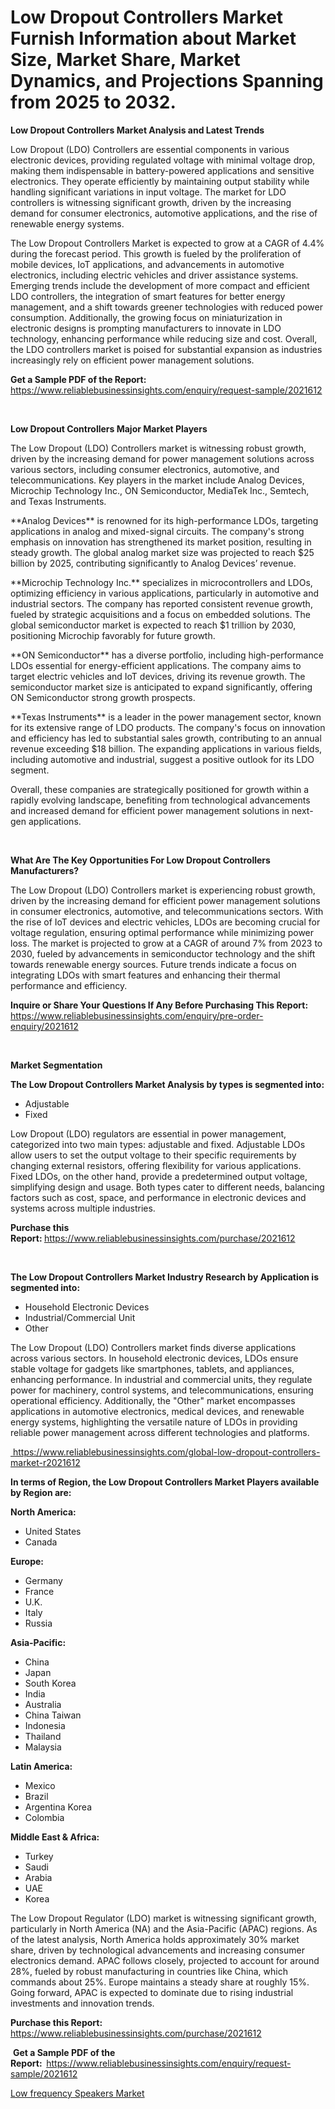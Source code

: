 <p><h1>Low Dropout Controllers Market Furnish Information about Market Size, Market Share, Market Dynamics, and Projections Spanning from 2025 to 2032.</h1></p><p><strong>Low Dropout Controllers Market Analysis and Latest Trends</strong></p>
<p><p>Low Dropout (LDO) Controllers are essential components in various electronic devices, providing regulated voltage with minimal voltage drop, making them indispensable in battery-powered applications and sensitive electronics. They operate efficiently by maintaining output stability while handling significant variations in input voltage. The market for LDO controllers is witnessing significant growth, driven by the increasing demand for consumer electronics, automotive applications, and the rise of renewable energy systems.</p><p>The Low Dropout Controllers Market is expected to grow at a CAGR of 4.4% during the forecast period. This growth is fueled by the proliferation of mobile devices, IoT applications, and advancements in automotive electronics, including electric vehicles and driver assistance systems. Emerging trends include the development of more compact and efficient LDO controllers, the integration of smart features for better energy management, and a shift towards greener technologies with reduced power consumption. Additionally, the growing focus on miniaturization in electronic designs is prompting manufacturers to innovate in LDO technology, enhancing performance while reducing size and cost. Overall, the LDO controllers market is poised for substantial expansion as industries increasingly rely on efficient power management solutions.</p></p>
<p><strong>Get a Sample PDF of the Report:&nbsp;</strong> <a href="https://www.reliablebusinessinsights.com/enquiry/request-sample/2021612?utm_campaign=2109&utm_medium=2&utm_source=Github&utm_content=ia&utm_term=11022025&utm_id=low-dropout-controllers">https://www.reliablebusinessinsights.com/enquiry/request-sample/2021612</a></p>
<p>&nbsp;</p>
<p><strong>Low Dropout Controllers Major Market Players</strong></p>
<p><p>The Low Dropout (LDO) Controllers market is witnessing robust growth, driven by the increasing demand for power management solutions across various sectors, including consumer electronics, automotive, and telecommunications. Key players in the market include Analog Devices, Microchip Technology Inc., ON Semiconductor, MediaTek Inc., Semtech, and Texas Instruments.</p><p>**Analog Devices** is renowned for its high-performance LDOs, targeting applications in analog and mixed-signal circuits. The company's strong emphasis on innovation has strengthened its market position, resulting in steady growth. The global analog market size was projected to reach $25 billion by 2025, contributing significantly to Analog Devices’ revenue.</p><p>**Microchip Technology Inc.** specializes in microcontrollers and LDOs, optimizing efficiency in various applications, particularly in automotive and industrial sectors. The company has reported consistent revenue growth, fueled by strategic acquisitions and a focus on embedded solutions. The global semiconductor market is expected to reach $1 trillion by 2030, positioning Microchip favorably for future growth.</p><p>**ON Semiconductor** has a diverse portfolio, including high-performance LDOs essential for energy-efficient applications. The company aims to target electric vehicles and IoT devices, driving its revenue growth. The semiconductor market size is anticipated to expand significantly, offering ON Semiconductor strong growth prospects.</p><p>**Texas Instruments** is a leader in the power management sector, known for its extensive range of LDO products. The company's focus on innovation and efficiency has led to substantial sales growth, contributing to an annual revenue exceeding $18 billion. The expanding applications in various fields, including automotive and industrial, suggest a positive outlook for its LDO segment.</p><p>Overall, these companies are strategically positioned for growth within a rapidly evolving landscape, benefiting from technological advancements and increased demand for efficient power management solutions in next-gen applications.</p></p>
<p>&nbsp;</p>
<p><strong>What Are The Key Opportunities For Low Dropout Controllers Manufacturers?</strong></p>
<p><p>The Low Dropout (LDO) Controllers market is experiencing robust growth, driven by the increasing demand for efficient power management solutions in consumer electronics, automotive, and telecommunications sectors. With the rise of IoT devices and electric vehicles, LDOs are becoming crucial for voltage regulation, ensuring optimal performance while minimizing power loss. The market is projected to grow at a CAGR of around 7% from 2023 to 2030, fueled by advancements in semiconductor technology and the shift towards renewable energy sources. Future trends indicate a focus on integrating LDOs with smart features and enhancing their thermal performance and efficiency.</p></p>
<p><strong>Inquire or Share Your Questions If Any Before Purchasing This Report:</strong> <a href="https://www.reliablebusinessinsights.com/enquiry/pre-order-enquiry/2021612?utm_campaign=2109&utm_medium=2&utm_source=Github&utm_content=ia&utm_term=11022025&utm_id=low-dropout-controllers">https://www.reliablebusinessinsights.com/enquiry/pre-order-enquiry/2021612</a></p>
<p>&nbsp;</p>
<p><strong>Market Segmentation</strong></p>
<p><strong>The Low Dropout Controllers Market Analysis by types is segmented into:</strong></p>
<p><ul><li>Adjustable</li><li>Fixed</li></ul></p>
<p><p>Low Dropout (LDO) regulators are essential in power management, categorized into two main types: adjustable and fixed. Adjustable LDOs allow users to set the output voltage to their specific requirements by changing external resistors, offering flexibility for various applications. Fixed LDOs, on the other hand, provide a predetermined output voltage, simplifying design and usage. Both types cater to different needs, balancing factors such as cost, space, and performance in electronic devices and systems across multiple industries.</p></p>
<p><strong>Purchase this Report:&nbsp;</strong><a href="https://www.reliablebusinessinsights.com/purchase/2021612?utm_campaign=2109&utm_medium=2&utm_source=Github&utm_content=ia&utm_term=11022025&utm_id=low-dropout-controllers">https://www.reliablebusinessinsights.com/purchase/2021612</a></p>
<p>&nbsp;</p>
<p><strong>The Low Dropout Controllers Market Industry Research by Application is segmented into:</strong></p>
<p><ul><li>Household Electronic Devices</li><li>Industrial/Commercial Unit</li><li>Other</li></ul></p>
<p><p>The Low Dropout (LDO) Controllers market finds diverse applications across various sectors. In household electronic devices, LDOs ensure stable voltage for gadgets like smartphones, tablets, and appliances, enhancing performance. In industrial and commercial units, they regulate power for machinery, control systems, and telecommunications, ensuring operational efficiency. Additionally, the "Other" market encompasses applications in automotive electronics, medical devices, and renewable energy systems, highlighting the versatile nature of LDOs in providing reliable power management across different technologies and platforms.</p></p>
<p><a href="https://www.reliablebusinessinsights.com/global-low-dropout-controllers-market-r2021612?utm_campaign=2109&utm_medium=2&utm_source=Github&utm_content=ia&utm_term=11022025&utm_id=low-dropout-controllers">&nbsp;https://www.reliablebusinessinsights.com/global-low-dropout-controllers-market-r2021612</a></p>
<p><strong>In terms of Region, the Low Dropout Controllers Market Players available by Region are:</strong></p>
<p>
    <p> <strong> North America: </strong>
        <ul>
            <li>United States</li>
            <li>Canada</li>
        </ul>
        </p> 
    <p> <strong> Europe: </strong>
        <ul>
            <li>Germany</li>
            <li>France</li>
            <li>U.K.</li>
            <li>Italy</li>
            <li>Russia</li>
        </ul>
        </p> 
    <p> <strong> Asia-Pacific: </strong>
        <ul>
            <li>China</li>
            <li>Japan</li>
            <li>South Korea</li>
            <li>India</li>
            <li>Australia</li>
            <li>China Taiwan</li>
            <li>Indonesia</li>
            <li>Thailand</li>
            <li>Malaysia</li>
        </ul>
        </p> 
    <p> <strong> Latin America: </strong>
        <ul>
            <li>Mexico</li>
            <li>Brazil</li>
            <li>Argentina Korea</li>
            <li>Colombia</li>
        </ul>
        </p> 
    <p> <strong> Middle East & Africa: </strong>
        <ul>
            <li>Turkey</li>
            <li>Saudi</li>
            <li>Arabia</li>
            <li>UAE</li>
            <li>Korea</li>
        </ul>
    </p>
    </p>
<p><p>The Low Dropout Regulator (LDO) market is witnessing significant growth, particularly in North America (NA) and the Asia-Pacific (APAC) regions. As of the latest analysis, North America holds approximately 30% market share, driven by technological advancements and increasing consumer electronics demand. APAC follows closely, projected to account for around 28%, fueled by robust manufacturing in countries like China, which commands about 25%. Europe maintains a steady share at roughly 15%. Going forward, APAC is expected to dominate due to rising industrial investments and innovation trends.</p></p>
<p><strong>Purchase this Report: </strong><a href="https://www.reliablebusinessinsights.com/purchase/2021612?utm_campaign=2109&utm_medium=2&utm_source=Github&utm_content=ia&utm_term=11022025&utm_id=low-dropout-controllers">https://www.reliablebusinessinsights.com/purchase/2021612</a></p>
<p>&nbsp;<strong>Get a Sample PDF of the Report:&nbsp;&nbsp;</strong><a href="https://www.reliablebusinessinsights.com/enquiry/request-sample/2021612?utm_campaign=2109&utm_medium=2&utm_source=Github&utm_content=ia&utm_term=11022025&utm_id=low-dropout-controllers">https://www.reliablebusinessinsights.com/enquiry/request-sample/2021612</a></p>
<p><strong></strong></p>
<p><p><a href="https://github.com/MonroeBullock54/Market-Research-Report-List-1/blob/main/low-frequency-speakers-market.md?utm_campaign=2109&utm_medium=2&utm_source=Github&utm_content=ia&utm_term=11022025&utm_id=low-dropout-controllers">Low frequency Speakers Market</a></p></p>